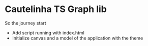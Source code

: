 # Cautelinha TS Graph lib

So the journey start

* Add script running with index.html
* Initialize canvas and a model of the application with the theme



